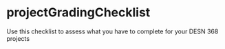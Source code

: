 # projectGradingChecklist
Use this checklist to assess what you have to complete for your DESN 368 projects
